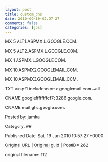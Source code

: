 ```yaml
---
layout: post
title: custom_dns
date: 2010-06-19-05:57:27
comments: false
categories: [jbs]
---
```


MX 5 ALT1.ASPMX.L.GOOGLE.COM.

 MX 5 ALT2.ASPMX.L.GOOGLE.COM.

 MX 1 ASPMX.L.GOOGLE.COM.

 MX 10 ASPMX2.GOOGLEMAIL.COM.

 MX 10 ASPMX3.GOOGLEMAIL.COM.

 TXT v=spf1 include:aspmx.googlemail.com ~all

 CNAME googleffffffffcf7c3286 google.com.

 CNAME mail ghs.google.com.

 

Posted by: jamba

Category: ## 


Published Date: Sat, 19 Jun 2010 10:57:27 +0000 

<a href="http://factorq.net/custom_dns/custom_dns/">Original URL</a> | <a href="http://factorq.net/custom_dns/custom_dns/">Original guid</a> | PostID= 282

 original filename: 112